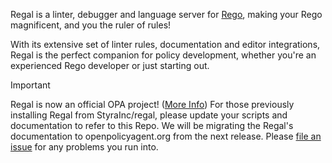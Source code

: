 <!-- markdownlint-disable MD041 -->

Regal is a linter, debugger and language server for [Rego](https://www.openpolicyagent.org/docs/policy-language/),
making your Rego magnificent, and you the ruler of rules!

With its extensive set of linter rules, documentation and editor integrations, Regal is the perfect companion for policy
development, whether you're an experienced Rego developer or just starting out.

> [!IMPORTANT]
> Regal is now an official OPA project!
> ([More Info](https://blog.openpolicyagent.org/note-from-teemu-tim-and-torin-to-the-open-policy-agent-community-2dbbfe494371))
> For those previously installing Regal from StyraInc/regal, please update your
> scripts and documentation to refer to this Repo. We will be migrating the
> Regal's documentation to openpolicyagent.org from the next release. Please
> [file an issue](https://github.com/open-policy-agent/regal/issues/new)
> for any problems you run into.

